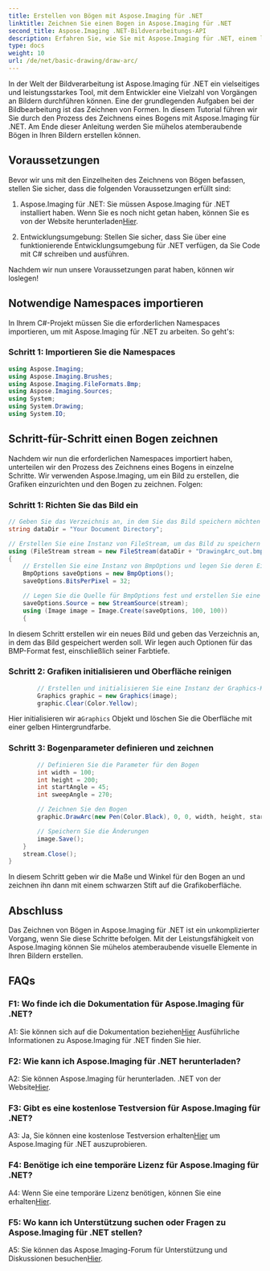 ```yaml
---
title: Erstellen von Bögen mit Aspose.Imaging für .NET
linktitle: Zeichnen Sie einen Bogen in Aspose.Imaging für .NET
second_title: Aspose.Imaging .NET-Bildverarbeitungs-API
description: Erfahren Sie, wie Sie mit Aspose.Imaging für .NET, einem leistungsstarken Bildbearbeitungstool, Bögen zeichnen. Schritt-für-Schritt-Anleitung zum Erstellen atemberaubender Bilder.
type: docs
weight: 10
url: /de/net/basic-drawing/draw-arc/
---
```

In der Welt der Bildverarbeitung ist Aspose.Imaging für .NET ein vielseitiges und leistungsstarkes Tool, mit dem Entwickler eine Vielzahl von Vorgängen an Bildern durchführen können. Eine der grundlegenden Aufgaben bei der Bildbearbeitung ist das Zeichnen von Formen. In diesem Tutorial führen wir Sie durch den Prozess des Zeichnens eines Bogens mit Aspose.Imaging für .NET. Am Ende dieser Anleitung werden Sie mühelos atemberaubende Bögen in Ihren Bildern erstellen können.

## Voraussetzungen

Bevor wir uns mit den Einzelheiten des Zeichnens von Bögen befassen, stellen Sie sicher, dass die folgenden Voraussetzungen erfüllt sind:

1.  Aspose.Imaging für .NET: Sie müssen Aspose.Imaging für .NET installiert haben. Wenn Sie es noch nicht getan haben, können Sie es von der Website herunterladen[Hier](https://releases.aspose.com/imaging/net/).

2. Entwicklungsumgebung: Stellen Sie sicher, dass Sie über eine funktionierende Entwicklungsumgebung für .NET verfügen, da Sie Code mit C# schreiben und ausführen.

Nachdem wir nun unsere Voraussetzungen parat haben, können wir loslegen!

## Notwendige Namespaces importieren

In Ihrem C#-Projekt müssen Sie die erforderlichen Namespaces importieren, um mit Aspose.Imaging für .NET zu arbeiten. So geht's:

### Schritt 1: Importieren Sie die Namespaces

```csharp
using Aspose.Imaging;
using Aspose.Imaging.Brushes;
using Aspose.Imaging.FileFormats.Bmp;
using Aspose.Imaging.Sources;
using System;
using System.Drawing;
using System.IO;
```

## Schritt-für-Schritt einen Bogen zeichnen

Nachdem wir nun die erforderlichen Namespaces importiert haben, unterteilen wir den Prozess des Zeichnens eines Bogens in einzelne Schritte. Wir verwenden Aspose.Imaging, um ein Bild zu erstellen, die Grafiken einzurichten und den Bogen zu zeichnen. Folgen:

### Schritt 1: Richten Sie das Bild ein

```csharp
// Geben Sie das Verzeichnis an, in dem Sie das Bild speichern möchten
string dataDir = "Your Document Directory";

// Erstellen Sie eine Instanz von FileStream, um das Bild zu speichern
using (FileStream stream = new FileStream(dataDir + "DrawingArc_out.bmp", FileMode.Create))
{
    // Erstellen Sie eine Instanz von BmpOptions und legen Sie deren Eigenschaften fest
    BmpOptions saveOptions = new BmpOptions();
    saveOptions.BitsPerPixel = 32;

    // Legen Sie die Quelle für BmpOptions fest und erstellen Sie eine Instanz von Image
    saveOptions.Source = new StreamSource(stream);
    using (Image image = Image.Create(saveOptions, 100, 100))
    {
```

In diesem Schritt erstellen wir ein neues Bild und geben das Verzeichnis an, in dem das Bild gespeichert werden soll. Wir legen auch Optionen für das BMP-Format fest, einschließlich seiner Farbtiefe.

### Schritt 2: Grafiken initialisieren und Oberfläche reinigen

```csharp
        // Erstellen und initialisieren Sie eine Instanz der Graphics-Klasse und löschen Sie die Grafikoberfläche
        Graphics graphic = new Graphics(image);
        graphic.Clear(Color.Yellow);
```

 Hier initialisieren wir a`Graphics` Objekt und löschen Sie die Oberfläche mit einer gelben Hintergrundfarbe.

### Schritt 3: Bogenparameter definieren und zeichnen

```csharp
        // Definieren Sie die Parameter für den Bogen
        int width = 100;
        int height = 200;
        int startAngle = 45;
        int sweepAngle = 270;

        // Zeichnen Sie den Bogen
        graphic.DrawArc(new Pen(Color.Black), 0, 0, width, height, startAngle, sweepAngle);

        // Speichern Sie die Änderungen
        image.Save();
    }
    stream.Close();
}
```

In diesem Schritt geben wir die Maße und Winkel für den Bogen an und zeichnen ihn dann mit einem schwarzen Stift auf die Grafikoberfläche.

## Abschluss

Das Zeichnen von Bögen in Aspose.Imaging für .NET ist ein unkomplizierter Vorgang, wenn Sie diese Schritte befolgen. Mit der Leistungsfähigkeit von Aspose.Imaging können Sie mühelos atemberaubende visuelle Elemente in Ihren Bildern erstellen.

## FAQs

### F1: Wo finde ich die Dokumentation für Aspose.Imaging für .NET?

 A1: Sie können sich auf die Dokumentation beziehen[Hier](https://reference.aspose.com/imaging/net/) Ausführliche Informationen zu Aspose.Imaging für .NET finden Sie hier.

### F2: Wie kann ich Aspose.Imaging für .NET herunterladen?

 A2: Sie können Aspose.Imaging für herunterladen. .NET von der Website[Hier](https://releases.aspose.com/imaging/net/).

### F3: Gibt es eine kostenlose Testversion für Aspose.Imaging für .NET?

 A3: Ja, Sie können eine kostenlose Testversion erhalten[Hier](https://releases.aspose.com/) um Aspose.Imaging für .NET auszuprobieren.

### F4: Benötige ich eine temporäre Lizenz für Aspose.Imaging für .NET?

 A4: Wenn Sie eine temporäre Lizenz benötigen, können Sie eine erhalten[Hier](https://purchase.aspose.com/temporary-license/).

### F5: Wo kann ich Unterstützung suchen oder Fragen zu Aspose.Imaging für .NET stellen?

 A5: Sie können das Aspose.Imaging-Forum für Unterstützung und Diskussionen besuchen[Hier](https://forum.aspose.com/).
